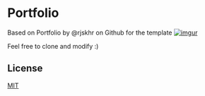 # Portfolio

Based on Portfolio by @rjskhr on Github for the template
[![imgur](https://i.imgur.com/5z7cvMz.gif)](https://rjshkhr.github.io/cleanfolio-minimal)

Feel free to clone and modify :)

## License

[MIT](https://choosealicense.com/licenses/mit/)
